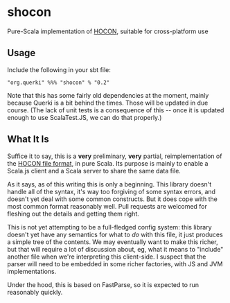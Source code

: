 # shocon
Pure-Scala implementation of [HOCON](https://github.com/typesafehub/config/blob/master/HOCON.md), suitable for cross-platform use

## Usage

Include the following in your sbt file:
```
"org.querki" %%% "shocon" % "0.2"
```
Note that this has some fairly old dependencies at the moment, mainly because Querki is a bit behind the times. Those will be updated in due course. (The lack of unit tests is a consequence of this -- once it is updated enough to use ScalaTest.JS, we can do that properly.)

## What It Is

Suffice it to say, this is a **very** preliminary, **very** partial, reimplementation of the [HOCON file format](https://github.com/typesafehub/config/blob/master/HOCON.md), in pure Scala. Its purpose is mainly to enable a Scala.js client and a Scala server to share the same data file.

As it says, as of this writing this is only a beginning. This library doesn't handle all of the syntax, it's way too forgiving of some syntax errors, and doesn't yet deal with some common constructs. But it does cope with the most common format reasonably well. Pull requests are welcomed for fleshing out the details and getting them right.

This is not yet attempting to be a full-fledged config system: this library doesn't yet have any semantics for what to *do* with this file, it just produces a simple tree of the contents. We may eventually want to make this richer, but that will require a lot of discussion about, eg, what it means to "include" another file when we're interpreting this client-side. I suspect that the parser will need to be embedded in some richer factories, with JS and JVM implementations.

Under the hood, this is based on FastParse, so it is expected to run reasonably quickly.
